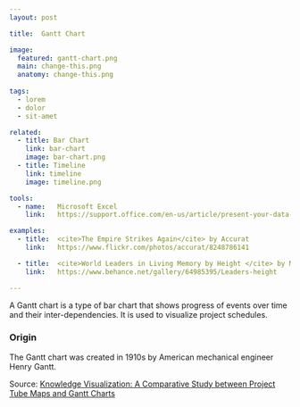```yaml
---
layout: post

title:  Gantt Chart

image:
  featured: gantt-chart.png
  main: change-this.png
  anatomy: change-this.png
  
tags:
  - lorem
  - dolor
  - sit-amet

related:
  - title: Bar Chart
    link: bar-chart
    image: bar-chart.png
  - title: Timeline
    link: timeline
    image: timeline.png

tools:
  - name:   Microsoft Excel
    link:   https://support.office.com/en-us/article/present-your-data-in-a-gantt-chart-in-excel-f8910ab4-ceda-4521-8207-f0fb34d9e2b6

examples:
  - title:  <cite>The Empire Strikes Again</cite> by Accurat
    link:   https://www.flickr.com/photos/accurat/8248786141

  - title:  <cite>World Leaders in Living Memory by Height </cite> by Marcelo Duhalde
    link:   https://www.behance.net/gallery/64985395/Leaders-height

---
```

A Gantt chart is a type of bar chart that shows progress of events over time and their inter-dependencies. It is used to visualize project schedules.

<!--more-->

### Origin
The Gantt chart was created in 1910s by American mechanical engineer Henry Gantt.

Source:
[Knowledge Visualization: A Comparative Study between Project Tube Maps and Gantt Charts](https://kar.kent.ac.uk/14324/)
